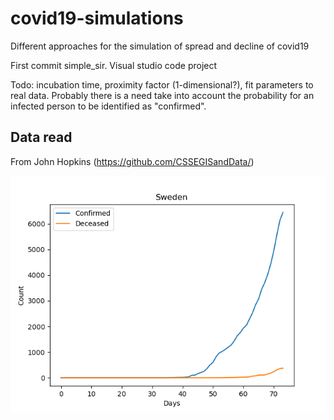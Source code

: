 # covid19-simulations
Different approaches for the simulation of spread and decline of covid19

First commit simple_sir. Visual studio code project

Todo: incubation time, proximity factor (1-dimensional?), fit parameters to real data. Probably there is a need take into account the probability for an infected person to be identified as "confirmed".

## Data read 

From John Hopkins (https://github.com/CSSEGISandData/)

<p align="center"> 
<img src="https://github.com/urban-eriksson/covid19-simulations/blob/master/images/data_read_example.png">
</p>
